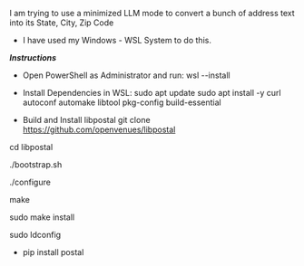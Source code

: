 I am trying to use a minimized LLM mode to convert a bunch of address text into its State, City, Zip Code
- I have used my Windows - WSL System to do this.
  
***Instructions***

- Open PowerShell as Administrator and run:
wsl --install

- Install Dependencies in WSL:
sudo apt update
sudo apt install -y curl autoconf automake libtool pkg-config build-essential

- Build and Install libpostal
git clone https://github.com/openvenues/libpostal

cd libpostal

./bootstrap.sh

./configure

make

sudo make install

sudo ldconfig


- pip install postal


  

